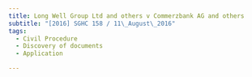 ```yaml
---
title: Long Well Group Ltd and others v Commerzbank AG and others 
subtitle: "[2016] SGHC 158 / 11\_August\_2016"
tags:
  - Civil Procedure
  - Discovery of documents
  - Application

---
```


